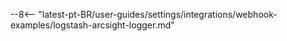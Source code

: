 --8<-- "latest-pt-BR/user-guides/settings/integrations/webhook-examples/logstash-arcsight-logger.md"
